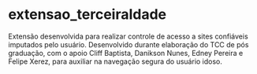# extensao_terceiraIdade
Extensão desenvolvida para realizar controle de acesso a sites confiáveis imputados pelo usuário. Desenvolvido durante elaboração do TCC de pós graduação, com o apoio Cliff Baptista, Danikson Nunes, Edney Pereira e Felipe Xerez, para auxiliar na navegação segura do usuário idoso.
